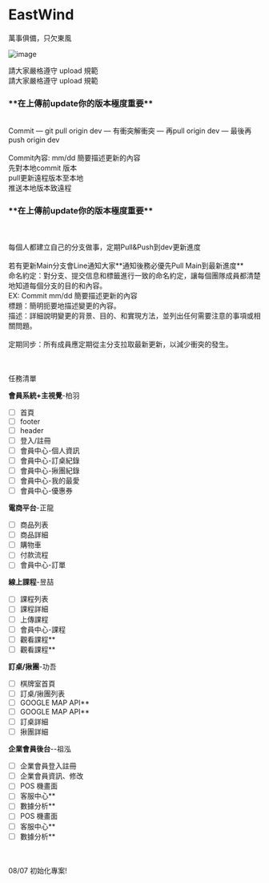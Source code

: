 # EastWind

萬事俱備，只欠東風

![image](https://github.com/user-attachments/assets/ffee3d42-bdfa-4811-81c4-a446117cfbbe)

請大家嚴格遵守 upload 規範<br/>
請大家嚴格遵守 upload 規範<br/>

<h3>**在上傳前update你的版本極度重要**</h3><br/>
Commit — git pull origin dev — 有衝突解衝突 — 再pull origin dev — 最後再push origin dev<br/>
<br/>
Commit內容:  mm/dd 簡要描述更新的內容<br/>
先對本地commit 版本<br/>
pull更新遠程版本至本地<br/>
推送本地版本致遠程<br/>
<h3>**在上傳前update你的版本極度重要**</h3><br/>
<br/>
每個人都建立自己的分支做事，定期Pull&Push到dev更新進度<br/>
<br/>
若有更新Main分支會Line通知大家**通知後務必優先Pull Main到最新進度**
<br/>
命名約定：對分支、提交信息和標籤進行一致的命名約定，讓每個團隊成員都清楚地知道每個分支的目的和內容。<br/>
EX: Commit  mm/dd 簡要描述更新的內容<br/>
標題：簡明扼要地描述變更的內容。<br/>
描述：詳細說明變更的背景、目的、和實現方法，並列出任何需要注意的事項或相關問題。<br/>
<br/>
定期同步：所有成員應定期從主分支拉取最新更新，以減少衝突的發生。<br/>
<br/>
<br/>

任務清單
<br/>

**會員系統+主視覺**-柏羽

- [ ] 首頁
- [ ] footer
- [ ] header
- [ ] 登入/註冊
- [ ] 會員中心-個人資訊
- [ ] 會員中心-訂桌紀錄
- [ ] 會員中心-揪團紀錄
- [ ] 會員中心-我的最愛
- [ ] 會員中心-優惠券

**電商平台**-正龍

- [ ] 商品列表
- [ ] 商品詳細
- [ ] 購物車
- [ ] 付款流程
- [ ] 會員中心-訂單

**線上課程**-昱喆

- [ ] 課程列表
- [ ] 課程詳細
- [ ] 上傳課程
- [ ] 會員中心-課程
- [ ] 觀看課程\*\*
- [ ] 觀看課程\*\*

**訂桌/揪團**-功吾

- [ ] 棋牌室首頁
- [ ] 訂桌/揪團列表
- [ ] GOOGLE MAP API\*\*
- [ ] GOOGLE MAP API\*\*
- [ ] 訂桌詳細
- [ ] 揪團詳細

**企業會員後台**--祖泓

- [ ] 企業會員登入註冊
- [ ] 企業會員資訊、修改
- [ ] POS 機畫面
- [ ] 客服中心\*\*
- [ ] 數據分析\*\*
- [ ] POS 機畫面
- [ ] 客服中心\*\*
- [ ] 數據分析\*\*

<br/>
<br/>
08/07 初始化專案!
